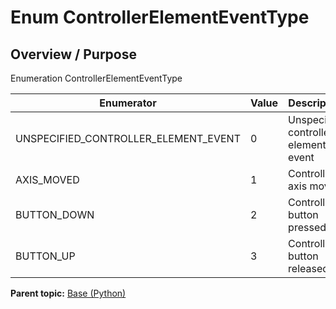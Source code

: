 # Enum ControllerElementEventType

## Overview / Purpose

Enumeration ControllerElementEventType

|Enumerator|Value|Description|
|----------|-----|-----------|
|UNSPECIFIED\_CONTROLLER\_ELEMENT\_EVENT|0|Unspecified controller element event|
|AXIS\_MOVED|1|Controller axis moved|
|BUTTON\_DOWN|2|Controller button pressed|
|BUTTON\_UP|3|Controller button released|

**Parent topic:** [Base \(Python\)](../../summary_pages/Base.md)

